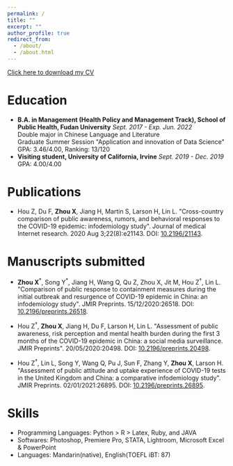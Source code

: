 ```yaml
---
permalink: /
title: ""
excerpt: ""
author_profile: true
redirect_from: 
  - /about/
  - /about.html
---
```


[Click here to download my CV](https://github.com/xinyuuzhou/xinyuuzhou.github.io/raw/master/_data/Xinyu_Zhou_CV.pdf)

# Education
* **B.A. in Management (Health Policy and Management Track), School of Public Health, Fudan University** *Sept. 2017 - Exp. Jun. 2022* <br>
  Double major in Chinese Language and Literature <br>
  Graduate Summer Session "Application and innovation of Data Science" <br>
  GPA: 3.46/4.00, Ranking: 13/120
* **Visiting student, University of California, Irvine** *Sept. 2019 - Dec. 2019 <br>*
  GPA: 4.00/4.00

# Publications
* Hou Z, Du F, **Zhou X**, Jiang H, Martin S, Larson H, Lin L. "Cross-country comparison of public awareness, rumors, and behavioral responses to the COVID-19 epidemic: infodemiology study". Journal of medical Internet research. 2020 Aug 3;22(8):e21143. DOI: [10.2196/21143](https://jmir.org/2020/8/e21143/).<br>

# Manuscripts submitted
* **Zhou X**<sup>\*</sup>, Song Y<sup>\*</sup>, Jiang H, Wang Q, Qu Z, Zhou X, Jit M, Hou Z<sup>†</sup>, Lin L. "Comparison of public response to containment measures during the initial outbreak and resurgence of COVID-19 epidemic in China: an infodemiology study". JMIR Preprints. 15/12/2020:26518. DOI: [10.2196/preprints.26518](https://preprints.jmir.org/preprint/26518).<br>

* Hou Z<sup>†</sup>, **Zhou X**, Jiang H, Du F, Larson H, Lin L. "Assessment of public awareness, risk perception and mental health burden during the first 3 months of the COVID-19 epidemic in China: a social media surveillance. JMIR Preprints". 20/05/2020:20498. DOI: [10.2196/preprints.20498](https://preprints.jmir.org/preprint/20498).<br>

* Hou Z<sup>†</sup>, Lin L, Song Y, Wang Q, Pu J, Sun F, Zhang Y, **Zhou X**, Larson H. "Assessment of public attitude and uptake experience of COVID-19 tests in the United Kingdom and China: a comparative infodemiology study". JMIR Preprints. 02/01/2021:26895. DOI: [10.2196/preprints.26895](https://preprints.jmir.org/preprint/26895).<br>

# Skills
* Programming Languages: Python > R > Latex, Ruby, and JAVA <br>
* Softwares: Photoshop, Premiere Pro, STATA, Lightroom, Microsoft Excel & PowerPoint <br>
* Languages: Mandarin(native), English(TOEFL iBT: 87)
